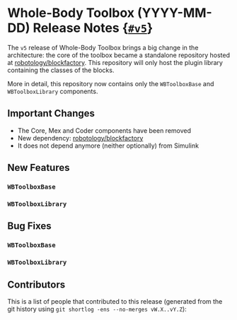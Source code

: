 # Whole-Body Toolbox (YYYY-MM-DD) Release Notes {[`#v5`](https://github.com/robotology/wb-toolbox/releases/tag/v5)}

The `v5` release of Whole-Body Toolbox brings a big change in the architecture: the core of the toolbox became a standalone repository hosted at [robotology/blockfactory](https://github.com/robotology/blockfactory). This repository will only host the plugin library containing the classes of the blocks.

More in detail, this repository now contains only the `WBToolboxBase` and `WBToolboxLibrary` components.

## Important Changes

- The Core, Mex and Coder components have been removed
- New dependency: [robotology/blockfactory](https://github.com/robotology/blockfactory)
- It does not depend anymore (neither optionally) from Simulink

## New Features

### `WBToolboxBase`

### `WBToolboxLibrary`

## Bug Fixes

### `WBToolboxBase`

### `WBToolboxLibrary`

## Contributors

This is a list of people that contributed to this release (generated from the git history using `git shortlog -ens --no-merges vW.X..vY.Z`):

```
```
